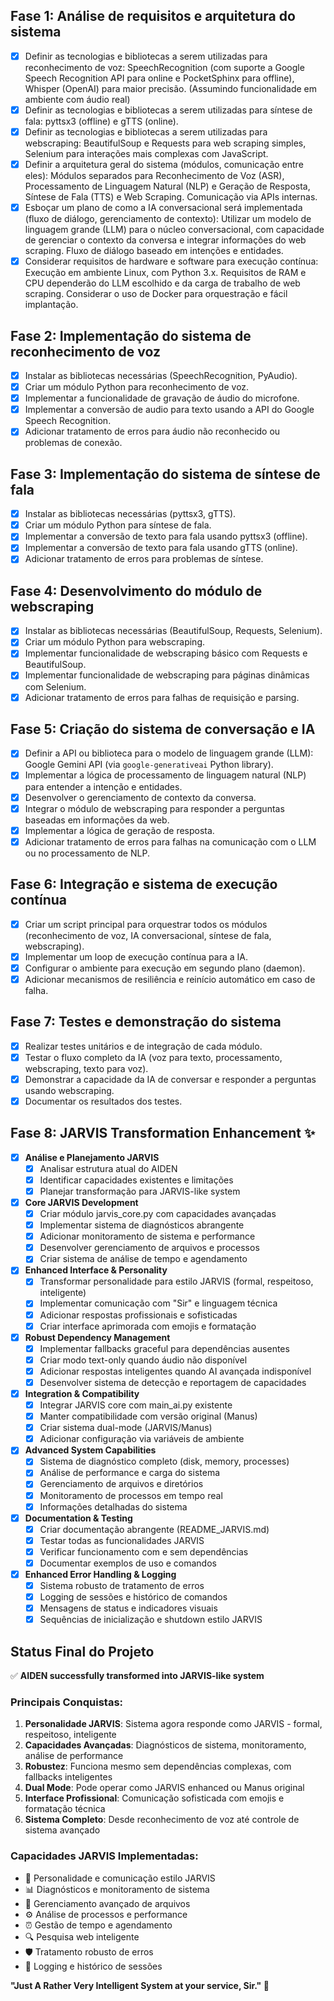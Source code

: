 ## Fase 1: Análise de requisitos e arquitetura do sistema

- [x] Definir as tecnologias e bibliotecas a serem utilizadas para reconhecimento de voz: SpeechRecognition (com suporte a Google Speech Recognition API para online e PocketSphinx para offline), Whisper (OpenAI) para maior precisão. (Assumindo funcionalidade em ambiente com áudio real)
- [x] Definir as tecnologias e bibliotecas a serem utilizadas para síntese de fala: pyttsx3 (offline) e gTTS (online).
- [x] Definir as tecnologias e bibliotecas a serem utilizadas para webscraping: BeautifulSoup e Requests para web scraping simples, Selenium para interações mais complexas com JavaScript.
- [x] Definir a arquitetura geral do sistema (módulos, comunicação entre eles): Módulos separados para Reconhecimento de Voz (ASR), Processamento de Linguagem Natural (NLP) e Geração de Resposta, Síntese de Fala (TTS) e Web Scraping. Comunicação via APIs internas.
- [x] Esboçar um plano de como a IA conversacional será implementada (fluxo de diálogo, gerenciamento de contexto): Utilizar um modelo de linguagem grande (LLM) para o núcleo conversacional, com capacidade de gerenciar o contexto da conversa e integrar informações do web scraping. Fluxo de diálogo baseado em intenções e entidades.
- [x] Considerar requisitos de hardware e software para execução contínua: Execução em ambiente Linux, com Python 3.x. Requisitos de RAM e CPU dependerão do LLM escolhido e da carga de trabalho de web scraping. Considerar o uso de Docker para orquestração e fácil implantação.

## Fase 2: Implementação do sistema de reconhecimento de voz

- [x] Instalar as bibliotecas necessárias (SpeechRecognition, PyAudio).
- [x] Criar um módulo Python para reconhecimento de voz.
- [x] Implementar a funcionalidade de gravação de áudio do microfone.
- [x] Implementar a conversão de audio para texto usando a API do Google Speech Recognition.
- [x] Adicionar tratamento de erros para áudio não reconhecido ou problemas de conexão.

## Fase 3: Implementação do sistema de síntese de fala

- [x] Instalar as bibliotecas necessárias (pyttsx3, gTTS).
- [x] Criar um módulo Python para síntese de fala.
- [x] Implementar a conversão de texto para fala usando pyttsx3 (offline).
- [x] Implementar a conversão de texto para fala usando gTTS (online).
- [x] Adicionar tratamento de erros para problemas de síntese.

## Fase 4: Desenvolvimento do módulo de webscraping

- [x] Instalar as bibliotecas necessárias (BeautifulSoup, Requests, Selenium).
- [x] Criar um módulo Python para webscraping.
- [x] Implementar funcionalidade de webscraping básico com Requests e BeautifulSoup.
- [x] Implementar funcionalidade de webscraping para páginas dinâmicas com Selenium.
- [x] Adicionar tratamento de erros para falhas de requisição e parsing.

## Fase 5: Criação do sistema de conversação e IA

- [x] Definir a API ou biblioteca para o modelo de linguagem grande (LLM): Google Gemini API (via `google-generativeai` Python library).
- [x] Implementar a lógica de processamento de linguagem natural (NLP) para entender a intenção e entidades.
- [x] Desenvolver o gerenciamento de contexto da conversa.
- [x] Integrar o módulo de webscraping para responder a perguntas baseadas em informações da web.
- [x] Implementar a lógica de geração de resposta.
- [x] Adicionar tratamento de erros para falhas na comunicação com o LLM ou no processamento de NLP.

## Fase 6: Integração e sistema de execução contínua

- [x] Criar um script principal para orquestrar todos os módulos (reconhecimento de voz, IA conversacional, síntese de fala, webscraping).
- [x] Implementar um loop de execução contínua para a IA.
- [x] Configurar o ambiente para execução em segundo plano (daemon).
- [x] Adicionar mecanismos de resiliência e reinício automático em caso de falha.

## Fase 7: Testes e demonstração do sistema

- [x] Realizar testes unitários e de integração de cada módulo.
- [x] Testar o fluxo completo da IA (voz para texto, processamento, webscraping, texto para voz).
- [x] Demonstrar a capacidade da IA de conversar e responder a perguntas usando webscraping.
- [x] Documentar os resultados dos testes.

## Fase 8: JARVIS Transformation Enhancement ✨

- [x] **Análise e Planejamento JARVIS**
  - [x] Analisar estrutura atual do AIDEN
  - [x] Identificar capacidades existentes e limitações
  - [x] Planejar transformação para JARVIS-like system

- [x] **Core JARVIS Development**
  - [x] Criar módulo jarvis_core.py com capacidades avançadas
  - [x] Implementar sistema de diagnósticos abrangente
  - [x] Adicionar monitoramento de sistema e performance
  - [x] Desenvolver gerenciamento de arquivos e processos
  - [x] Criar sistema de análise de tempo e agendamento

- [x] **Enhanced Interface & Personality**
  - [x] Transformar personalidade para estilo JARVIS (formal, respeitoso, inteligente)
  - [x] Implementar comunicação com "Sir" e linguagem técnica
  - [x] Adicionar respostas profissionais e sofisticadas
  - [x] Criar interface aprimorada com emojis e formatação

- [x] **Robust Dependency Management**
  - [x] Implementar fallbacks graceful para dependências ausentes
  - [x] Criar modo text-only quando áudio não disponível
  - [x] Adicionar respostas inteligentes quando AI avançada indisponível
  - [x] Desenvolver sistema de detecção e reportagem de capacidades

- [x] **Integration & Compatibility**
  - [x] Integrar JARVIS core com main_ai.py existente
  - [x] Manter compatibilidade com versão original (Manus)
  - [x] Criar sistema dual-mode (JARVIS/Manus)
  - [x] Adicionar configuração via variáveis de ambiente

- [x] **Advanced System Capabilities**
  - [x] Sistema de diagnóstico completo (disk, memory, processes)
  - [x] Análise de performance e carga do sistema
  - [x] Gerenciamento de arquivos e diretórios
  - [x] Monitoramento de processos em tempo real
  - [x] Informações detalhadas do sistema

- [x] **Documentation & Testing**
  - [x] Criar documentação abrangente (README_JARVIS.md)
  - [x] Testar todas as funcionalidades JARVIS
  - [x] Verificar funcionamento com e sem dependências
  - [x] Documentar exemplos de uso e comandos

- [x] **Enhanced Error Handling & Logging**
  - [x] Sistema robusto de tratamento de erros
  - [x] Logging de sessões e histórico de comandos
  - [x] Mensagens de status e indicadores visuais
  - [x] Sequências de inicialização e shutdown estilo JARVIS

## Status Final do Projeto

✅ **AIDEN successfully transformed into JARVIS-like system**

### Principais Conquistas:
1. **Personalidade JARVIS**: Sistema agora responde como JARVIS - formal, respeitoso, inteligente
2. **Capacidades Avançadas**: Diagnósticos de sistema, monitoramento, análise de performance
3. **Robustez**: Funciona mesmo sem dependências complexas, com fallbacks inteligentes
4. **Dual Mode**: Pode operar como JARVIS enhanced ou Manus original
5. **Interface Profissional**: Comunicação sofisticada com emojis e formatação técnica
6. **Sistema Completo**: Desde reconhecimento de voz até controle de sistema avançado

### Capacidades JARVIS Implementadas:
- 🤖 Personalidade e comunicação estilo JARVIS
- 📊 Diagnósticos e monitoramento de sistema
- 📁 Gerenciamento avançado de arquivos
- ⚙️ Análise de processos e performance
- ⏰ Gestão de tempo e agendamento
- 🔍 Pesquisa web inteligente
- 🛡️ Tratamento robusto de erros
- 📝 Logging e histórico de sessões

**"Just A Rather Very Intelligent System at your service, Sir." 🤖**


